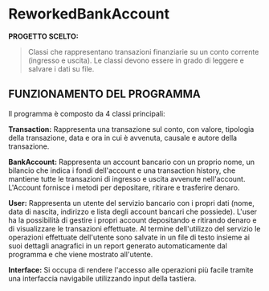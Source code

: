 # ReworkedBankAccount

**PROGETTO SCELTO:**

> Classi che rappresentano transazioni finanziarie su un conto corrente (ingresso e uscita). Le classi devono essere in grado di leggere e salvare i dati su file.

## FUNZIONAMENTO DEL PROGRAMMA

Il programma è composto da 4 classi principali:

**Transaction:** Rappresenta una transazione sul conto, con valore, tipologia della transazione, data e ora in cui è avvenuta, causale e autore della transazione. 

**BankAccount:** Rappresenta un account bancario con un proprio nome, un bilancio che indica i fondi dell'account e una transaction history, che mantiene tutte le transazioni di ingresso e uscita avvenute nell'account. L'Account fornisce i metodi per depositare, ritirare e trasferire denaro. 

**User:** Rappresenta un utente del servizio bancario con i propri dati (nome, data di nascita, indirizzo e lista degli account bancari che possiede). L'user ha la possibilità di gestire i propri account depositando e ritirando denaro e di visualizzare le transazioni effettuate. Al termine dell'utilizzo del servizio le operazioni effettuate dell'utente sono salvate in un file di testo insieme ai suoi dettagli anagrafici in un report generato automaticamente dal programma e che viene mostrato all'utente. 

**Interface:** Si occupa di rendere l'accesso alle operazioni più facile tramite una interfaccia navigabile utilizzando input della tastiera. 











